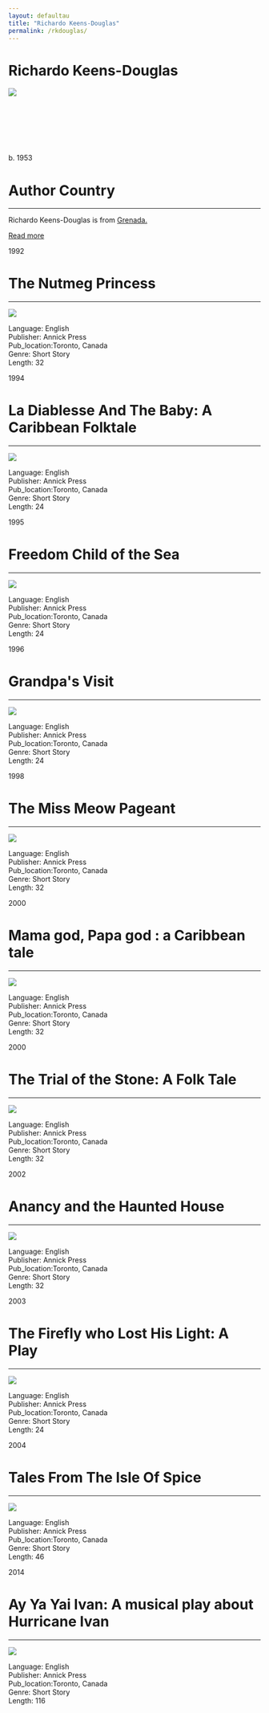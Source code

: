 ```yaml
---
layout: defaultau
title: "Richardo Keens-Douglas"
permalink: /rkdouglas/
---
```

<!-- partial:index.partial.html -->
<div class="content">
    <h1>Richardo Keens-Douglas</h1>
    <div class="quote">
        <div><img src="https://www.findyello.com/wp/wp-content/uploads/2017/04/Richardo-Keens-Douglas-feature-136x182.jpg" class="logo"></div>
    </div>
    <div class="timeline">
        <div style="padding-bottom:100px;"></div>
        <div class="block">
            <div class="date right"><p class="right">b. 1953</p></div>
            <div class="dot"></div>
            <div class="left first">
            <div class="author_country">
                <h1>Author Country</h1><hr>
            <div class="aclocation"><p> Richardo Keens-Douglas is from <a href="{{ site.baseurl }}/27">Grenada.</a></p></div>
            <div class="acreadmore">  <a href="#" target="_blank">Read more</a></div>
            </div>
            </div>
        </div>
        <div class="block">
            <div class="date left"><p class="left">1992</p></div>
            <div class="dot"></div>
            <div class="right hide">
                <h1>The Nutmeg Princess</h1><hr>
                <p><img src="https://coverart.oclc.org/ImageWebSvc/oclc/+-+55452807_140.jpg"></p>
                <p>
                Language: English <br/>
                Publisher: Annick Press <br/>
                Pub_location:Toronto, Canada <br/>
                Genre: Short Story <br/>
                Length: 32 <br/>                </p>
            </div>
        </div>
        <div class="block">
            <div class="date right"><p class="right">1994</p></div>
            <div class="dot"></div>
            <div class="left hide">
                <h1>La Diablesse And The Baby: A Caribbean Folktale</h1><hr>
                <p><img src="https://images-na.ssl-images-amazon.com/images/I/61vFvgw7xKL._SX380_BO1,204,203,200_.jpg"></p>
               <p>
                Language: English <br/>
                Publisher: Annick Press <br/>
                Pub_location:Toronto, Canada <br/>
                Genre: Short Story <br/>
                Length: 24 <br/>                </p>         
               </div>
       		   </div>
        <div class="block">
            <div class="date left"><p class="left">1995</p></div>
            <div class="dot"></div>
            <div class="right hide">
                <h1>Freedom Child of the Sea</h1><hr>
                <p><img src="https://images-na.ssl-images-amazon.com/images/I/21jxfpfW19L._BO1,204,203,200_.jpg"></p>
                <p>
                Language: English <br/>
                Publisher: Annick Press <br/>
                Pub_location:Toronto, Canada <br/>
                Genre: Short Story <br/>
                Length: 24 <br/>                </p>
            </div>
        </div>
        <div class="block">
            <div class="date right"><p class="right">1996</p></div>
            <div class="dot"></div>
            <div class="left hide">
                <h1>Grandpa's Visit</h1><hr>
                <p><img src="https://images-na.ssl-images-amazon.com/images/I/31EkVuQ8G9L._BO1,204,203,200_.jpg"></p>
               <p>
                Language: English <br/>
                Publisher: Annick Press <br/>
                Pub_location:Toronto, Canada <br/>
                Genre: Short Story <br/>
                Length: 24 <br/>                </p>
            </div>
        </div>
        <div class="block">
            <div class="date left"><p class="left">1998</p></div>
            <div class="dot"></div>
            <div class="right hide">
                <h1>The Miss Meow Pageant</h1><hr>
                <p><img src="https://images-na.ssl-images-amazon.com/images/I/51GWz7PryaL._SX218_BO1,204,203,200_QL40_FMwebp_.jpg"></p>
                <p>
                Language: English <br/>
                Publisher: Annick Press <br/>
                Pub_location:Toronto, Canada <br/>
                Genre: Short Story <br/>
                Length: 32 <br/>                </p>
            </div>
        </div>
        <div class="block">
            <div class="date right"><p class="right">2000</p></div>
            <div class="dot"></div>
            <div class="left hide">
                <h1>Mama god, Papa god : a Caribbean tale</h1><hr>
                <p><img src="https://images-na.ssl-images-amazon.com/images/I/51B2TBH6RCL._SX395_BO1,204,203,200_.jpg"></p>
                <p>
                Language: English <br/>
                Publisher: Annick Press <br/>
                Pub_location:Toronto, Canada <br/>
                Genre: Short Story <br/>
                Length: 32 <br/>                </p>
            </div>
        </div>
        <div class="block">
            <div class="date left"><p class="left">2000</p></div>
            <div class="dot"></div>
            <div class="right hide">
                <h1>The Trial of the Stone: A Folk Tale</h1><hr>
                <p><img src="https://images-na.ssl-images-amazon.com/images/I/5122P1H001L._SX218_BO1,204,203,200_QL40_FMwebp_.jpg"></p>
               <p>
                Language: English <br/>
                Publisher: Annick Press <br/>
                Pub_location:Toronto, Canada <br/>
                Genre: Short Story <br/>
                Length: 32 <br/>                </p>
            </div>
        </div>
       <div class="block">
            <div class="date right"><p class="right">2002</p></div>
            <div class="dot"></div>
            <div class="left hide">
                <h1>Anancy and the Haunted House</h1><hr>
                <p><img src="https://images-na.ssl-images-amazon.com/images/I/510NTGAXHRL._SX362_BO1,204,203,200_.jpg"></p>
                <p>
                Language: English <br/>
                Publisher: Annick Press <br/>
                Pub_location:Toronto, Canada <br/>
                Genre: Short Story <br/>
                Length: 32 <br/>                </p>
            </div>
        </div>
        <div class="block">
            <div class="date left"><p class="left">2003</p></div>
            <div class="dot"></div>
            <div class="right hide">
                <h1>The Firefly who Lost His Light: A Play</h1><hr>
                <p><img src="http://www.sunshine-book.com.tw/images/upfile/2005/20056161275368956.jpg"></p>
               <p>
                Language: English <br/>
                Publisher: Annick Press <br/>
                Pub_location:Toronto, Canada <br/>
                Genre: Short Story <br/>
                Length: 24 <br/>                </p>
            </div>
        </div>
        <div class="block">
            <div class="date right"><p class="right">2004</p></div>
            <div class="dot"></div>
            <div class="left hide">
                <h1>Tales From The Isle Of Spice</h1><hr>
                <p><img src="https://images-na.ssl-images-amazon.com/images/I/51X4JP6HX4L._SY291_BO1,204,203,200_QL40_FMwebp_.jpg"></p>
                <p>
                Language: English <br/>
                Publisher: Annick Press <br/>
                Pub_location:Toronto, Canada <br/>
                Genre: Short Story <br/>
                Length: 46 <br/>                </p>
            </div>
        </div>
        <div class="block">
            <div class="date left"><p class="left">2014</p></div>
            <div class="dot"></div>
            <div class="right hide">
                <h1>Ay Ya Yai Ivan: A musical play about Hurricane Ivan</h1><hr>
                <p><img src="https://images-na.ssl-images-amazon.com/images/I/51u8mrIpt+L._SY344_BO1,204,203,200_.jpg"></p>
                <p>
                Language: English <br/>
                Publisher: Annick Press <br/>
                Pub_location:Toronto, Canada <br/>
                Genre: Short Story <br/>
                Length: 116 <br/>                </p>
            </div>
        </div>
        </div>
  <!-- partial -->
<script src='https://cdnjs.cloudflare.com/ajax/libs/jquery/3.1.1/jquery.min.js'></script><script  src="{{ site.baseurl }}/assets/js/authorscript.js"></script>